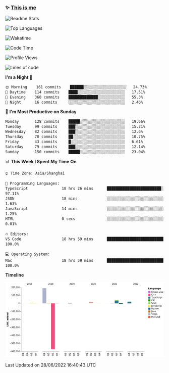 <!--

**icyzeroice/icyzeroice** is a ✨ _special_ ✨ repository because its `README.md` (this file) appears on your GitHub profile.

Here are some ideas to get you started:

- 🔭 I’m currently working on ...
- 🌱 I’m currently learning ...
- 👯 I’m looking to collaborate on ...
- 🤔 I’m looking for help with ...
- 💬 Ask me about ...
- 📫 How to reach me: ...
- 😄 Pronouns: ...
- ⚡ Fun fact: ...

-->

### ✨ [This is me](https://shakugan.fandom.com/wiki/Serment)

![Readme Stats](https://github-readme-stats.vercel.app/api?username=icyzeroice)

![Top Languages](https://github-readme-stats.vercel.app/api/top-langs/?username=icyzeroice&exclude_repo=scutie2015-digimon&layout=compact&langs_count=5)

![Wakatime](https://github-readme-stats.vercel.app/api/wakatime?username=icyzeroice)

<!--START_SECTION:waka-->
![Code Time](http://img.shields.io/badge/Code%20Time-0%20secs-blue)

![Profile Views](http://img.shields.io/badge/Profile%20Views-0-blue)

![Lines of code](https://img.shields.io/badge/From%20Hello%20World%20I%27ve%20Written--294%20Thousand%20lines%20of%20code-blue)

**I'm a Night 🦉** 

```text
🌞 Morning    161 commits    ██████░░░░░░░░░░░░░░░░░░░   24.73% 
🌆 Daytime    114 commits    ████░░░░░░░░░░░░░░░░░░░░░   17.51% 
🌃 Evening    360 commits    █████████████░░░░░░░░░░░░   55.3% 
🌙 Night      16 commits     ░░░░░░░░░░░░░░░░░░░░░░░░░   2.46%

```
📅 **I'm Most Productive on Sunday** 

```text
Monday       128 commits    █████░░░░░░░░░░░░░░░░░░░░   19.66% 
Tuesday      99 commits     ███░░░░░░░░░░░░░░░░░░░░░░   15.21% 
Wednesday    82 commits     ███░░░░░░░░░░░░░░░░░░░░░░   12.6% 
Thursday     70 commits     ██░░░░░░░░░░░░░░░░░░░░░░░   10.75% 
Friday       43 commits     █░░░░░░░░░░░░░░░░░░░░░░░░   6.61% 
Saturday     79 commits     ███░░░░░░░░░░░░░░░░░░░░░░   12.14% 
Sunday       150 commits    █████░░░░░░░░░░░░░░░░░░░░   23.04%

```


📊 **This Week I Spent My Time On** 

```text
⌚︎ Time Zone: Asia/Shanghai

💬 Programming Languages: 
TypeScript               18 hrs 26 mins      ████████████████████████░   97.11% 
JSON                     18 mins             ░░░░░░░░░░░░░░░░░░░░░░░░░   1.63% 
JavaScript               14 mins             ░░░░░░░░░░░░░░░░░░░░░░░░░   1.25% 
HTML                     0 secs              ░░░░░░░░░░░░░░░░░░░░░░░░░   0.01%

🔥 Editors: 
VS Code                  18 hrs 59 mins      █████████████████████████   100.0%

💻 Operating System: 
Mac                      18 hrs 59 mins      █████████████████████████   100.0%

```

**Timeline**

![Chart not found](https://raw.githubusercontent.com/icyzeroice/icyzeroice/main/charts/bar_graph.png) 


 Last Updated on 28/06/2022 16:40:43 UTC
<!--END_SECTION:waka-->

<!--

### Related
- https://github.com/abhisheknaiidu/awesome-github-profile-readme
- https://github.com/coderjojo/creative-profile-readme
- https://github.com/elangosundar/awesome-README-templates
- https://github.com/durgeshsamariya/awesome-github-profile-readme-templates
- https://github.com/anmol098/waka-readme-stats

-->
